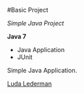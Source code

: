 #Basic Project

*Simple Java Project*

**Java 7**

* Java Application
* JUnit

Simple Java Application. 

[Luda Lederman](http://sqasolution.com)